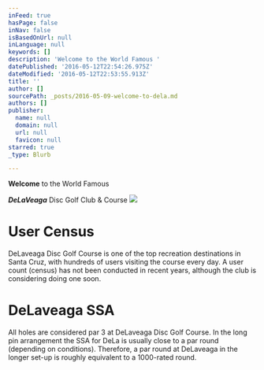 ```yaml
---
inFeed: true
hasPage: false
inNav: false
isBasedOnUrl: null
inLanguage: null
keywords: []
description: 'Welcome to the World Famous '
datePublished: '2016-05-12T22:54:26.975Z'
dateModified: '2016-05-12T22:53:55.913Z'
title: ''
author: []
sourcePath: _posts/2016-05-09-welcome-to-dela.md
authors: []
publisher:
  name: null
  domain: null
  url: null
  favicon: null
starred: true
_type: Blurb

---
```

**Welcome** to the World Famous 

**_DeLaVeaga_** Disc Golf Club & Course
![](https://the-grid-user-content.s3-us-west-2.amazonaws.com/ebd48340-58be-4485-b000-f506af4a678e.jpg)

# User Census

DeLaveaga Disc Golf Course is one of the top recreation destinations in Santa Cruz, with hundreds of users visiting the course every day. A user count (census) has not been conducted in recent years, although the club is considering doing one soon.

# DeLaveaga SSA

All holes are considered par 3 at DeLaveaga Disc Golf Course. In the long pin arrangement the SSA for DeLa is usually close to a par round (depending on conditions). Therefore, a par round at DeLaveaga in the longer set-up is roughly equivalent to a 1000-rated round.